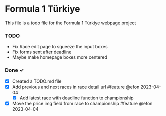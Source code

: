 # Formula 1 Türkiye
This file is a todo file for the Formula 1 Türkiye webpage project

### TODO
- Fix Race edit page to squeeze the input boxes
- Fix forms sent after deadline
- Maybe make homepage boxes more centered

### Done ✓
- [x] Created a TODO.md file  
- [x] Add previous and next races in race detail url #feature @efon 2023-04-04  
  - [x] Add latest race with deadline function to championship
- [x] Move the price img field from race to championship #feature @efon 2023-04-04  
